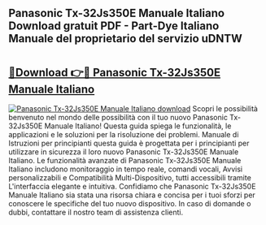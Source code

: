 ## Panasonic Tx-32Js350E Manuale Italiano Download gratuit PDF - Part-Dye Italiano Manuale del proprietario del servizio uDNTW

# <h2><a href="http://dffppk.blite.top/?on=Panasonic+Tx-32Js350E+Manuale+Italiano">🔗Download 👉🔴 Panasonic Tx-32Js350E Manuale Italiano</a></h2>

[![Panasonic Tx-32Js350E Manuale Italiano download](https://i.imgur.com/lujVjoI.png)](http://dffppk.blite.top/?on=Panasonic+Tx-32Js350E+Manuale+Italiano)
Scopri le possibilità benvenuto nel mondo delle possibilità con il tuo nuovo Panasonic Tx-32Js350E Manuale Italiano! Questa guida spiega le funzionalità, le applicazioni e le soluzioni per la risoluzione dei problemi. Manuale di Istruzioni per principianti questa guida è progettata per i principianti per utilizzare in sicurezza il loro nuovo Panasonic Tx-32Js350E Manuale Italiano. Le funzionalità avanzate di Panasonic Tx-32Js350E Manuale Italiano includono monitoraggio in tempo reale, comandi vocali, Avvisi personalizzabili e Compatibilità Multi-Dispositivo, tutti accessibili tramite L'interfaccia elegante e intuitiva. Confidiamo che Panasonic Tx-32Js350E Manuale Italiano sia stata una risorsa chiara e concisa per i tuoi sforzi per conoscere le specifiche del tuo nuovo dispositivo. In caso di domande o dubbi, contattare il nostro team di assistenza clienti.
